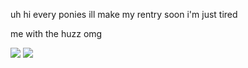 uh hi every ponies ill make my rentry soon i'm just tired

me with the huzz omg

<img src=https://files.catbox.moe/7irscs.jpg>
<img src=https://files.catbox.moe/xm08db.gif>

<!--
**bunny-sizhui/bunny-sizhui** is a ✨ _special_ ✨ repository because its `README.md` (this file) appears on your GitHub profile.

Here are some ideas to get you started:

- 🔭 I’m currently working on ...
- 🌱 I’m currently learning ...
- 👯 I’m looking to collaborate on ...
- 🤔 I’m looking for help with ...
- 💬 Ask me about ...
- 📫 How to reach me: ...
- 😄 Pronouns: ...
- ⚡ Fun fact: ...
-->
